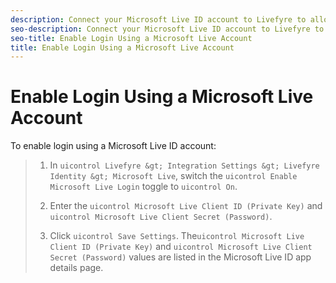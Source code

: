 ```yaml
---
description: Connect your Microsoft Live ID account to Livefyre to allow users to use their Microsoft Live ID logins to interact with Apps on your site.
seo-description: Connect your Microsoft Live ID account to Livefyre to allow users to use their Microsoft Live ID logins to interact with Apps on your site.
seo-title: Enable Login Using a Microsoft Live Account
title: Enable Login Using a Microsoft Live Account
---
```


# Enable Login Using a Microsoft Live Account

To enable login using a Microsoft Live ID account:

>1. In `uicontrol Livefyre &gt; Integration Settings &gt; Livefyre Identity &gt; Microsoft Live`, switch the `uicontrol Enable Microsoft Live Login` toggle to `uicontrol On`.
>   
>1. Enter the `uicontrol Microsoft Live Client ID (Private Key)` and `uicontrol Microsoft Live Client Secret (Password)`.
>   
>1. Click `uicontrol Save Settings`.
>   The`uicontrol Microsoft Live Client ID (Private Key)` and `uicontrol Microsoft Live Client Secret (Password)` values are listed in the Microsoft Live ID app details page.
>   
>   

